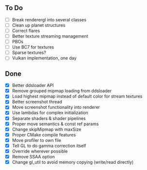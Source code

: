## To Do
- [ ] Break renderergl into several classes
- [ ] Clean up planet structures
- [ ] Correct flares
- [ ] Better texture streaming management
- [ ] PBOs
- [ ] Use BC7 for textures
- [ ] Sparse textures?
- [ ] Vulkan implementation, one day

## Done
- [x] Better ddsloader API
- [x] Remove grouped mipmap loading from ddsloader
- [x] Load highest mipmap instead of default color for stream textures
- [x] Better screenshot thread
- [x] Move screenshot functionality into renderer
- [x] Use lambdas for complex initialization
- [x] Separate shaders & shader pipelines
- [x] Proper move semantics & const ref params
- [x] Change skipMipmap with maxSize
- [x] Proper CMake compile features
- [x] Move profiler to own file
- [x] Tell GL to do gamma correction itself
- [x] Override wherever possible
- [x] Remove SSAA option
- [x] Change gl_util to avoid memory copying (write/read directly)
